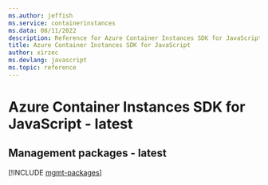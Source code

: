 ```yaml
---
ms.author: jeffish
ms.service: containerinstances
ms.data: 08/11/2022
description: Reference for Azure Container Instances SDK for JavaScript
title: Azure Container Instances SDK for JavaScript
author: xirzec
ms.devlang: javascript
ms.topic: reference
---
```

# Azure Container Instances SDK for JavaScript - latest

## Management packages - latest
[!INCLUDE [mgmt-packages](container-instances-mgmt-index.md)]